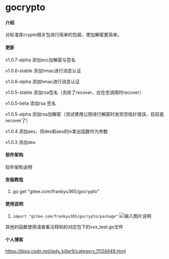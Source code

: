 # gocrypto

#### 介绍

对标准库crypto相关包进行简单的包装，使加解密更简单。

#### 更新

v1.0.7-alpha 添加ecc加解密与签名

v1.0.6-stable 添加hmac进行消息认证

v1.0.6-alpha 添加hmac进行消息认证

v1.0.5-stable 添加rsa签名（去除了recover，应在您调用时recover）

v1.0.5-beta 添加rsa 签名

v1.0.5-alpha 添加rsa加解密（测试使用公钥进行解密时发现空指针错误，目前是recover了）

v1.0.4 添加aes，将des和aes的iv拿出函数作为参数

v1.0.3 添加des

#### 软件架构
软件架构说明


#### 安装教程

1.  go get "gitee.com/frankyu365/gocrypto"

#### 使用说明

1.  `import "gitee.com/frankyu365/gocrypto/package"`
![输入图片说明](https://img-blog.csdnimg.cn/20210608212718423.PNG?x-oss-process=image/watermark,type_ZmFuZ3poZW5naGVpdGk,shadow_10,text_aHR0cHM6Ly9ibG9nLmNzZG4ubmV0L2xhZHlfa2lsbGVyOQ==,size_16,color_FFFFFF,t_70 "在这里输入图片标题")

其他的函数使用请查看注释和的对应包下的xxx_test.go文件

#### 个人博客

https://blog.csdn.net/lady_killer9/category_11124949.html